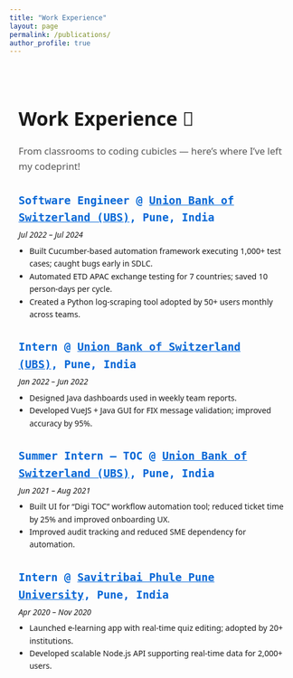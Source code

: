 ```yaml
---
title: "Work Experience"
layout: page
permalink: /publications/
author_profile: true
---
```


<div style="max-width: 900px; margin: auto; padding: 1.5rem 1rem; font-family: system-ui, sans-serif; line-height: 1.6;">

  <h1 style="font-size: 2.1rem; font-weight: 700; margin-bottom: 0.5rem;">Work Experience 💼</h1>
  <p style="font-size: 1.05rem; color: #555; margin-bottom: 2rem;">
    From classrooms to coding cubicles — here’s where I’ve left my codeprint!
  </p>

  <!-- UBS - SDE -->
  <div style="margin-bottom: 2rem;">
    <h2 style="font-family: monospace; font-size: 1.2rem; font-weight: 600; color: #0366d6; margin-bottom: 0.2rem;">
      Software Engineer @ <a href="https://www.ubs.com/global/en.html" target="_blank" style="color: #0366d6; text-decoration: underline;">Union Bank of Switzerland (UBS)</a>, Pune, India
    </h2>
    <p style="margin: 0 0 0.4rem;"><em>Jul 2022 – Jul 2024</em></p>
    <ul style="margin: 0 0 1.2rem; padding-left: 1.2rem;">
      <li>Built Cucumber-based automation framework executing 1,000+ test cases; caught bugs early in SDLC.</li>
      <li>Automated ETD APAC exchange testing for 7 countries; saved 10 person-days per cycle.</li>
      <li>Created a Python log-scraping tool adopted by 50+ users monthly across teams.</li>
    </ul>
  </div>

  <!-- UBS - Intern -->
  <div style="margin-bottom: 2rem;">
    <h2 style="font-family: monospace; font-size: 1.2rem; font-weight: 600; color: #0366d6; margin-bottom: 0.2rem;">
      Intern @ <a href="https://www.ubs.com/global/en.html" target="_blank" style="color: #0366d6; text-decoration: underline;">Union Bank of Switzerland (UBS)</a>, Pune, India
    </h2>
    <p style="margin: 0 0 0.4rem;"><em>Jan 2022 – Jun 2022</em></p>
    <ul style="margin: 0 0 1.2rem; padding-left: 1.2rem;">
      <li>Designed Java dashboards used in weekly team reports.</li>
      <li>Developed VueJS + Java GUI for FIX message validation; improved accuracy by 95%.</li>
    </ul>
  </div>

  <!-- UBS - Summer Intern -->
  <div style="margin-bottom: 2rem;">
    <h2 style="font-family: monospace; font-size: 1.2rem; font-weight: 600; color: #0366d6; margin-bottom: 0.2rem;">
      Summer Intern – TOC @ <a href="https://www.ubs.com/global/en.html" target="_blank" style="color: #0366d6; text-decoration: underline;">Union Bank of Switzerland (UBS)</a>, Pune, India
    </h2>
    <p style="margin: 0 0 0.4rem;"><em>Jun 2021 – Aug 2021</em></p>
    <ul style="margin: 0 0 1.2rem; padding-left: 1.2rem;">
      <li>Built UI for “Digi TOC” workflow automation tool; reduced ticket time by 25% and improved onboarding UX.</li>
      <li>Improved audit tracking and reduced SME dependency for automation.</li>
    </ul>
  </div>

  <!-- SPPU -->
  <div>
    <h2 style="font-family: monospace; font-size: 1.2rem; font-weight: 600; color: #0366d6; margin-bottom: 0.2rem;">
      Intern @ <a href="http://www.unipune.ac.in/" target="_blank" style="color: #0366d6; text-decoration: underline;">Savitribai Phule Pune University</a>, Pune, India
    </h2>
    <p style="margin: 0 0 0.4rem;"><em>Apr 2020 – Nov 2020</em></p>
    <ul style="margin: 0; padding-left: 1.2rem;">
      <li>Launched e-learning app with real-time quiz editing; adopted by 20+ institutions.</li>
      <li>Developed scalable Node.js API supporting real-time data for 2,000+ users.</li>
    </ul>
  </div>

</div>
